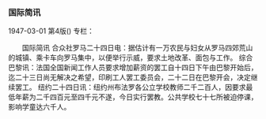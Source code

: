 ### 国际简讯

1947-03-01
第4版()
专栏：

　　国际简讯
    合众社罗马二十四日电：据估计有一万农民与妇女从罗马四郊荒山的城镇、乘卡车向罗马集中，以便举行示威，要求土地改革、面包与工作。
    综合巴黎讯：法国全国新闻工作人员要求增加薪资的罢工自十四日下午由巴黎开始后，迄二十三日尚无解决之希望，印刷工人罢工委员会，二十二日在巴黎开会，决定继续罢工。
    纽约二十四日讯：纽约州布法罗各公立学校教师二千二百人，因要求最低年薪为二千四百元至四千元不遂，今日实行罢教。公共学校七十七所被迫停课，影响学童达六千人。
